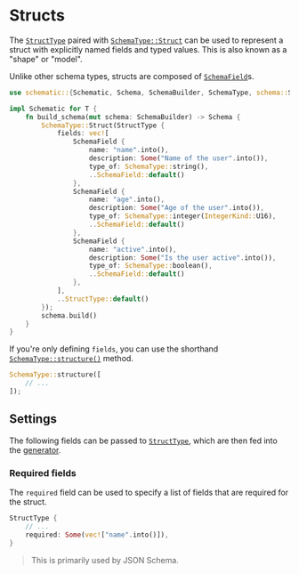 # Structs

The [`StructType`][struct] paired with
[`SchemaType::Struct`](https://docs.rs/schematic/latest/schematic/enum.SchemaType.html#variant.Struct)
can be used to represent a struct with explicitly named fields and typed values. This is also known
as a "shape" or "model".

Unlike other schema types, structs are composed of
[`SchemaField`](https://docs.rs/schematic/latest/schematic/struct.SchemaField.html)s.

```rust
use schematic::{Schematic, Schema, SchemaBuilder, SchemaType, schema::StructType};

impl Schematic for T {
	fn build_schema(mut schema: SchemaBuilder) -> Schema {
		SchemaType::Struct(StructType {
			fields: vec![
				SchemaField {
					name: "name".into(),
					description: Some("Name of the user".into()),
					type_of: SchemaType::string(),
					..SchemaField::default()
				},
				SchemaField {
					name: "age".into(),
					description: Some("Age of the user".into()),
					type_of: SchemaType::integer(IntegerKind::U16),
					..SchemaField::default()
				},
				SchemaField {
					name: "active".into(),
					description: Some("Is the user active".into()),
					type_of: SchemaType::boolean(),
					..SchemaField::default()
				},
			],
			..StructType::default()
		});
		schema.build()
	}
}
```

If you're only defining `fields`, you can use the shorthand
[`SchemaType::structure()`](https://docs.rs/schematic/latest/schematic/enum.SchemaType.html#method.structure)
method.

```rust
SchemaType::structure([
	// ...
]);
```

## Settings

The following fields can be passed to [`StructType`][struct], which are then fed into the
[generator](./generator/index.md).

### Required fields

The `required` field can be used to specify a list of fields that are required for the struct.

```rust
StructType {
	// ...
	required: Some(vec!["name".into()]),
}
```

> This is primarily used by JSON Schema.

[struct]: https://docs.rs/schematic/latest/schematic/schema/struct.StructType.html
